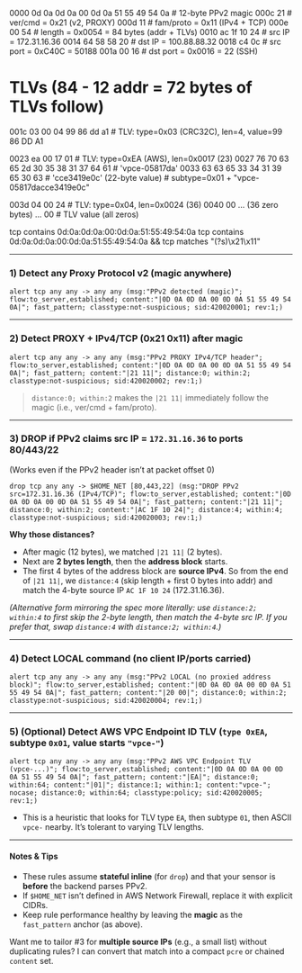 
0000  0d 0a 0d 0a 00 0d 0a 51 55 49 54 0a   # 12-byte PPv2 magic
000c  21                                     # ver/cmd = 0x21 (v2, PROXY)
000d  11                                     # fam/proto = 0x11 (IPv4 + TCP)
000e  00 54                                  # length = 0x0054 = 84 bytes (addr + TLVs)
0010  ac 1f 10 24                            # src IP   = 172.31.16.36
0014  64 58 58 20                            # dst IP   = 100.88.88.32
0018  c4 0c                                  # src port = 0xC40C = 50188
001a  00 16                                  # dst port = 0x0016 = 22 (SSH)

# TLVs (84 - 12 addr = 72 bytes of TLVs follow)

001c  03 00 04 99 86 dd a1                   # TLV: type=0x03 (CRC32C), len=4, value=99 86 DD A1

0023  ea 00 17 01                            # TLV: type=0xEA (AWS), len=0x0017 (23)
0027  76 70 63 65 2d 30 35 38 31 37 64 61    #  'vpce-05817da'
0033  63 63 65 33 34 31 39 65 30 63          #  'cce3419e0c'  (22-byte value)
                                             #  subtype=0x01 + "vpce-05817dacce3419e0c"

003d  04 00 24                               # TLV: type=0x04, len=0x0024 (36)
0040  00 ... (36 zero bytes) ... 00          # TLV value (all zeros)














tcp contains 0d:0a:0d:0a:00:0d:0a:51:55:49:54:0a
tcp contains 0d:0a:0d:0a:00:0d:0a:51:55:49:54:0a  && tcp matches "(?s)\x21\x11"

---

### 1) Detect **any** Proxy Protocol v2 (magic anywhere)

```suricata
alert tcp any any -> any any (msg:"PPv2 detected (magic)"; flow:to_server,established; content:"|0D 0A 0D 0A 00 0D 0A 51 55 49 54 0A|"; fast_pattern; classtype:not-suspicious; sid:420020001; rev:1;)
```

---

### 2) Detect **PROXY + IPv4/TCP** (0x21 0x11) after magic

```suricata
alert tcp any any -> any any (msg:"PPv2 PROXY IPv4/TCP header"; flow:to_server,established; content:"|0D 0A 0D 0A 00 0D 0A 51 55 49 54 0A|"; fast_pattern; content:"|21 11|"; distance:0; within:2; classtype:not-suspicious; sid:420020002; rev:1;)
```

> `distance:0; within:2` makes the `|21 11|` immediately follow the magic (i.e., ver/cmd + fam/proto).

---

### 3) **DROP** if PPv2 claims src IP = `172.31.16.36` to ports **80/443/22**

(Works even if the PPv2 header isn’t at packet offset 0)

```suricata
drop tcp any any -> $HOME_NET [80,443,22] (msg:"DROP PPv2 src=172.31.16.36 (IPv4/TCP)"; flow:to_server,established; content:"|0D 0A 0D 0A 00 0D 0A 51 55 49 54 0A|"; fast_pattern; content:"|21 11|"; distance:0; within:2; content:"|AC 1F 10 24|"; distance:4; within:4; classtype:not-suspicious; sid:420020003; rev:1;)
```

**Why those distances?**

* After magic (12 bytes), we matched `|21 11|` (2 bytes).
* Next are **2 bytes length**, then the **address block** starts.
* The first 4 bytes of the address block are **source IPv4**. So from the end of `|21 11|`, we `distance:4` (skip length + first 0 bytes into addr) and match the 4-byte source IP `AC 1F 10 24` (172.31.16.36).

*(Alternative form mirroring the spec more literally: use `distance:2; within:4` to first skip the 2-byte length, then match the 4-byte src IP. If you prefer that, swap `distance:4` with `distance:2; within:4`.)*

---

### 4) Detect **LOCAL** command (no client IP/ports carried)

```suricata
alert tcp any any -> any any (msg:"PPv2 LOCAL (no proxied address block)"; flow:to_server,established; content:"|0D 0A 0D 0A 00 0D 0A 51 55 49 54 0A|"; fast_pattern; content:"|20 00|"; distance:0; within:2; classtype:not-suspicious; sid:420020004; rev:1;)
```

---

### 5) (Optional) Detect **AWS VPC Endpoint ID TLV** (`type 0xEA`, subtype `0x01`, value starts `"vpce-"`)

```suricata
alert tcp any any -> any any (msg:"PPv2 AWS VPC Endpoint TLV (vpce-...)"; flow:to_server,established; content:"|0D 0A 0D 0A 00 0D 0A 51 55 49 54 0A|"; fast_pattern; content:"|EA|"; distance:0; within:64; content:"|01|"; distance:1; within:1; content:"vpce-"; nocase; distance:0; within:64; classtype:policy; sid:420020005; rev:1;)
```

* This is a heuristic that looks for TLV type `EA`, then subtype `01`, then ASCII `vpce-` nearby. It’s tolerant to varying TLV lengths.

---

#### Notes & Tips

* These rules assume **stateful inline** (for `drop`) and that your sensor is **before** the backend parses PPv2.
* If `$HOME_NET` isn’t defined in AWS Network Firewall, replace it with explicit CIDRs.
* Keep rule performance healthy by leaving the **magic** as the `fast_pattern` anchor (as above).

Want me to tailor #3 for **multiple source IPs** (e.g., a small list) without duplicating rules? I can convert that match into a compact `pcre` or chained `content` set.
